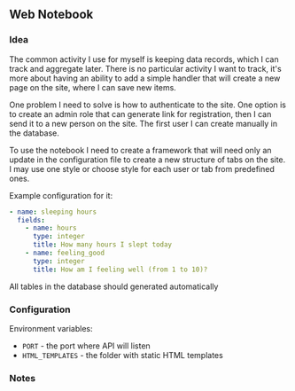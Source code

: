 ## Web Notebook

### Idea

The common activity I use for myself is keeping data records, which I can track and aggregate later. There is no particular activity I want to track, it's more about having an ability to add a simple handler that will create a new page on the site, where I can save new items.

One problem I need to solve is how to authenticate to the site. One option is to create an admin role that can generate link for registration, then I can send it to a new person on the site. The first user I can create manually in the database.

To use the notebook I need to create a framework that will need only an update in the configuration file to create a new structure of tabs on the site. I may use one style or choose style for each user or tab from predefined ones.

Example configuration for it:

```yaml
- name: sleeping hours
  fields:
    - name: hours
      type: integer
      title: How many hours I slept today
    - name: feeling_good
      type: integer
      title: How am I feeling well (from 1 to 10)?
```

All tables in the database should generated automatically

### Configuration

Environment variables:

- `PORT` - the port where API will listen
- `HTML_TEMPLATES` - the folder with static HTML templates

### Notes

